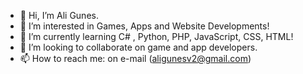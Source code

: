 - 👋 Hi, I’m Ali Gunes.
- 👀 I’m interested in Games, Apps and Website Developments!
- 🌱 I’m currently learning C# , Python, PHP, JavaScript, CSS, HTML!
- 💞️ I’m looking to collaborate on game and app developers.
- 📫 How to reach me: on e-mail (aligunesv2@gmail.com)
